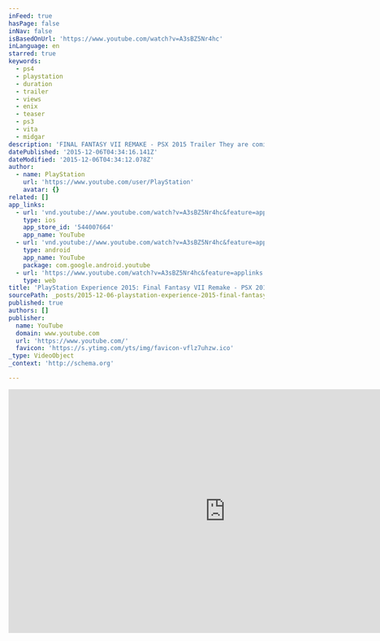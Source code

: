 ```yaml
---
inFeed: true
hasPage: false
inNav: false
isBasedOnUrl: 'https://www.youtube.com/watch?v=A3sBZ5Nr4hc'
inLanguage: en
starred: true
keywords:
  - ps4
  - playstation
  - duration
  - trailer
  - views
  - enix
  - teaser
  - ps3
  - vita
  - midgar
description: 'FINAL FANTASY VII REMAKE - PSX 2015 Trailer They are coming back to Midgar... www.facebook.com/FinalFantasy www.facebook.com/FinalFantasyVII Mako Reactors are draining the life energy of the planet. The Shinra Corporation rules over a corrupt surveillance state. A few prosper, the rest are left to rot in the city slums of Midgar.'
datePublished: '2015-12-06T04:34:16.141Z'
dateModified: '2015-12-06T04:34:12.078Z'
author:
  - name: PlayStation
    url: 'https://www.youtube.com/user/PlayStation'
    avatar: {}
related: []
app_links:
  - url: 'vnd.youtube://www.youtube.com/watch?v=A3sBZ5Nr4hc&feature=applinks'
    type: ios
    app_store_id: '544007664'
    app_name: YouTube
  - url: 'vnd.youtube://www.youtube.com/watch?v=A3sBZ5Nr4hc&feature=applinks'
    type: android
    app_name: YouTube
    package: com.google.android.youtube
  - url: 'https://www.youtube.com/watch?v=A3sBZ5Nr4hc&feature=applinks'
    type: web
title: 'PlayStation Experience 2015: Final Fantasy VII Remake - PSX 2015 Trailer | PS4'
sourcePath: _posts/2015-12-06-playstation-experience-2015-final-fantasy-vii-remake-psx.md
published: true
authors: []
publisher:
  name: YouTube
  domain: www.youtube.com
  url: 'https://www.youtube.com/'
  favicon: 'https://s.ytimg.com/yts/img/favicon-vflz7uhzw.ico'
_type: VideoObject
_context: 'http://schema.org'

---
```

<iframe src="https://cdn.embedly.com/widgets/media.html?src=https%3A%2F%2Fwww.youtube.com%2Fembed%2FA3sBZ5Nr4hc%3Ffeature%3Doembed&amp;url=https%3A%2F%2Fwww.youtube.com%2Fwatch%3Fv%3DA3sBZ5Nr4hc&amp;image=https%3A%2F%2Fi.ytimg.com%2Fvi%2FA3sBZ5Nr4hc%2Fhqdefault.jpg&amp;key=b7d04c9b404c499eba89ee7072e1c4f7&amp;type=text%2Fhtml&amp;schema=youtube" width="854" height="480" scrolling="no" frameborder="0" allowfullscreen="allowfullscreen" style=""></iframe>